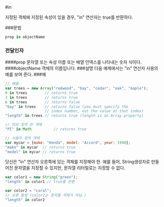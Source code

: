 #in 

지정된 객체에 지정된 속성이 있을 경우, "in" 연산자는 true를 반환하다.

###문법
```javascript
prop in objectName
```
### 전달인자
####prop
문자열 또는 속성 이름 또는 배열 인덱스를 나타내는 숫자 식이다.
####objectName
객체의 이름입니다.
###설명
다음 예제에서는 "in" 연산자 사용의 예를 보여 준다.
###예
```javascript
// 배열
var trees = new Array("redwood", "bay", "cedar", "oak", "maple");
0 in trees        // returns true
3 in trees        // returns true
6 in trees        // returns false
"bay" in trees    // returns false (you must specify the 
                  // index number, not the value at that index)
"length" in trees // returns true (length is an Array property)

// 미리 정의 된 객체
"PI" in Math          // returns true

// 사용자 정의 객체
var mycar = {make: "Honda", model: "Accord", year: 1998};
"make" in mycar  // returns true
"model" in mycar // returns true
```
당신은 "in" 연산자 오른쪽에 있는 객체를 지정해야 한. 예를 들어, String생성자로 만들어진 문자열을 지정할 수 있지만, 문자열 리터럴로는 지정할 수 없다.
```javascript
var color1 = new String("green");
"length" in color1 // true를 반환

var color2 = "coral";
// 오류 발생 (color2는 문자열 객체가 아님.)
"length" in color2
```
